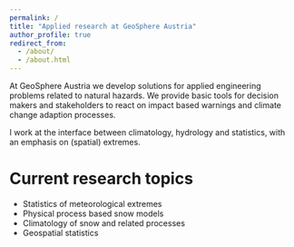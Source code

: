 ```yaml
---
permalink: /
title: "Applied research at GeoSphere Austria"
author_profile: true
redirect_from: 
  - /about/
  - /about.html
---
```


At GeoSphere Austria we develop solutions for applied engineering problems related to natural hazards. 
We provide basic tools for decision makers and stakeholders to react on impact based warnings and climate change adaption processes.

I work at the interface between climatology, hydrology and statistics, with an emphasis on (spatial) extremes. 

# Current research topics
- Statistics of meteorological extremes
- Physical process based snow models 
- Climatology of snow and related processes
- Geospatial statistics

